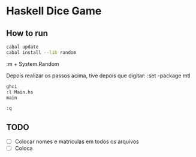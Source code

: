 # Haskell Dice Game

## How to run

```bash
cabal update
cabal install --lib random
```
:m + System.Random

Depois realizar os passos acima, tive depois que digitar:
:set -package mtl

```bash
ghci
:l Main.hs
main

:q
```



## TODO

- [ ] Colocar nomes e matrículas em todos os arquivos
- [ ] Coloca

